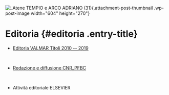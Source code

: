 ![\_Atene TEMPIO e ARCO ADRIANO (31)](wp-content/uploads/2018/11/Atene-TEMPIO-e-ARCO-ADRIANO-31-604x270.jpg){.attachment-post-thumbnail .wp-post-image width="604" height="270"}

Editoria {#editoria .entry-title}
========

-   [Editoria VALMAR Titoli 2010 -- 2019](wp-content/uploads/2019/10/VALMAR-TITOLI-2010_2019.pdf)

&nbsp;

-   [Redazione e diffusione CNR\_PFBC](index69dc.html?p=1132 "Attività editoriale CNR-PFBC")

&nbsp;

-   Attività editoriale ELSEVIER

